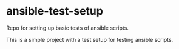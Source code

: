 # ansible-test-setup
Repo for setting up basic tests of ansible scripts.

This is a simple project with a test setup for testing ansible scripts.

